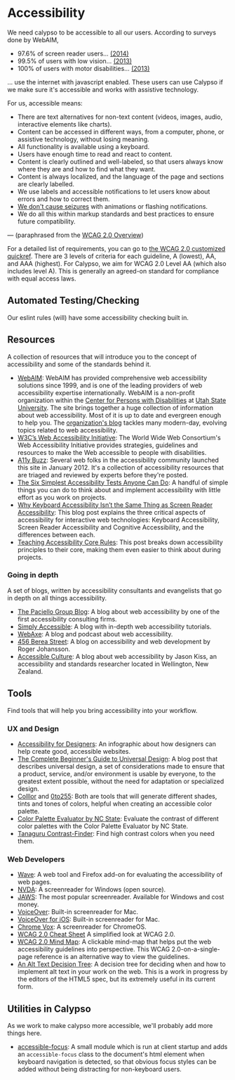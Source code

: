 # Accessibility

We need calypso to be accessible to all our users. According to surveys done by WebAIM,

- 97.6% of screen reader users… [(2014)](http://webaim.org/projects/screenreadersurvey5/#javascript)
- 99.5% of users with low vision… [(2013)](http://webaim.org/projects/lowvisionsurvey/#javascript)
- 100% of users with motor disabilities… [(2013)](http://webaim.org/projects/motordisabilitysurvey/#javascript)

… use the internet with javascript enabled. These users can use Calypso if we make sure it's accessible and works with assistive technology.

For us, accessible means:

- There are text alternatives for non-text content (videos, images, audio, interactive elements like charts).
- Content can be accessed in different ways, from a computer, phone, or assistive technology, without losing meaning.
- All functionality is available using a keyboard.
- Users have enough time to read and react to content.
- Content is clearly outlined and well-labeled, so that users always know where they are and how to find what they want.
- Content is always localized, and the language of the page and sections are clearly labelled.
- We use labels and accessible notifications to let users know about errors and how to correct them.
- [We don't cause seizures](https://www.w3.org/WAI/WCAG20/quickref/#seizure) with animations or flashing notifications.
- We do all this within markup standards and best practices to ensure future compatibility.

— (paraphrased from the [WCAG 2.0 Overview](https://www.w3.org/WAI/WCAG20/glance/Overview))

For a detailed list of requirements, you can go to [the WCAG 2.0 customized quickref](https://www.w3.org/WAI/WCAG20/quickref/?currentsidebar=%23col_customize&levels=aaa&technologies=smil%2Cpdf%2Cflash%2Csl). There are 3 levels of criteria for each guideline, A (lowest), AA, and AAA (highest). For Calypso, we aim for WCAG 2.0 Level AA (which also includes level A). This is generally an agreed-on standard for compliance with equal access laws.

## Automated Testing/Checking

Our eslint rules (will) have some accessibility checking built in.

## Resources

A collection of resources that will introduce you to the concept of accessibility and some of the standards behind it.

* [WebAIM](http://webaim.org/): WebAIM has provided comprehensive web accessibility solutions since 1999, and is one of the leading providers of web accessibility expertise internationally. WebAIM is a non-profit organization within the [Center for Persons with Disabilities](http://www.cpd.usu.edu/) at [Utah State University](http://www.usu.edu/). The site brings together a huge collection of information about web accessibility. Most of it is up to date and evergreen enough to help you. The [organization's blog](http://webaim.org/blog/) tackles many modern-day, evolving topics related to web accessibility.
* [W3C’s Web Accessibility Initiative](http://www.w3.org/WAI/): The World Wide Web Consortium's Web Accessibility Initiative provides strategies, guidelines and resources to make the Web accessible to people with disabilities.
* [A11y Buzz](http://www.a11ybuzz.com/): Several web folks in the accessibility community launched this site in January 2012. It's a collection of accessibility resources that are triaged and reviewed by experts before they're posted.
* [The Six Simplest Accessibility Tests Anyone Can Do](http://www.karlgroves.com/2013/09/05/the-6-simplest-web-accessibility-tests-anyone-can-do/): A handful of simple things you can do to think about and implement accessibility with little effort as you work on projects.
* [Why Keyboard Accessibility Isn’t the Same Thing as Screen Reader Accessibility](https://www.ssbbartgroup.com/blog/why-keyboard-accessibility-isnt-the-same-thing-as-screen-reader-accessibility/): This blog post explains the three critical aspects of accessibility for interactive web technologies: Keyboard Accessibility, Screen Reader Accessibility and Cognitive Accessibility, and the differences between each.
* [Teaching Accessibility Core Rules](http://www.deque.com/pragmatica11y-teaching-accessibility-core-rules): This post breaks down accessibility principles to their core, making them even easier to think about during projects.

### Going in depth

A set of blogs, written by accessibility consultants and evangelists that go in depth on all things accessibility.

* [The Paciello Group Blog](http://www.paciellogroup.com/blog/): A blog about web accessibility by one of the first accessibility consulting firms.
* [Simply Accessible](http://simplyaccessible.com/): A blog with in-depth web accessibility tutorials.
* [WebAxe](http://www.webaxe.org/): A blog and podcast about web accessibility.
* [456 Berea Street](http://www.456bereastreet.com/): A blog on accessibility and web development by Roger Johansson.
* [Accessible Culture](http://www.accessibleculture.org/): A blog about web accessibility by Jason Kiss, an accessibility and standards researcher located in Wellington, New Zealand.

## Tools

Find tools that will help you bring accessibility into your workflow.

### UX and Design

* [Accessibility for Designers](http://webaim.org/resources/designers/): An infographic about how designers can help create good, accessible websites.
* [The Complete Beginner's Guide to Universal Design](http://www.uxbooth.com/articles/the-complete-beginners-guide-to-universal-design/): A blog post that describes universal design, a set of considerations made to ensure that a product, service, and/or environment is usable by everyone, to the greatest extent possible, without the need for adaptation or specialized design.
* [Colllor](http://colllor.com/) and [0to255](http://0to255.com/): Both are tools that will generate different shades, tints and tones of colors, helpful when creating an accessible color palette.
* [Color Palette Evaluator by NC State](http://accessibility.oit.ncsu.edu/tools/color-contrast/index.php): Evaluate the contrast of different color palettes with the Color Palette Evaluator by NC State.
* [Tanaguru Contrast-Finder](http://contrast-finder.tanaguru.com/form.html): Find high contrast colors when you need them.

### Web Developers

* [Wave](http://wave.webaim.org/): A web tool and Firefox add-on for evaluating the accessibility of web pages.
* [NVDA](http://www.nvda-project.org/): A screenreader for Windows (open source).
* [JAWS](http://www.freedomscientific.com/products/fs/jaws-product-page.asp): The most popular screenreader. Available for Windows and cost money.
* [VoiceOver](http://www.apple.com/accessibility/voiceover/): Built-in screenreader for Mac.
* [VoiceOver for iOS](http://www.apple.com/accessibility/iphone/vision.html): Built-in screenreader for Mac.
* [Chrome Vox](http://www.chromevox.com/): A screenreader for ChromeOS.
* [WCAG 2.0 Cheat Sheet](http://www.w3.org/2009/cheatsheet/#wcag2) A simplified look at WCAG 2.0.
* [WCAG 2.0 Mind Map](http://stamfordinteractive.com.au/wp-content/uploads/2013/03/WCAG20Map.pdf): A clickable mind-map that helps put the web accessibility guidelines into perspective. This WCAG 2.0-on-a-single-page reference is an alternative way to view the guidelines.
* [An Alt Text Decision Tree](http://dev.w3.org/html5/alt-techniques/developer.html#tree): A decision tree for deciding when and how to implement alt text in your work on the web. This is a work in progress by the editors of the HTML5 spec, but its extremely useful in its current form.

## Utilities in Calypso

As we work to make calypso more accessible, we'll probably add more things here.

* [accessible-focus](client/lib/accessible-focus/README.md): A small module which is run at client startup and adds an `accessible-focus` class to the document's html element when keyboard navigation is detected, so that obvious focus styles can be added without being distracting for non-keyboard users.

